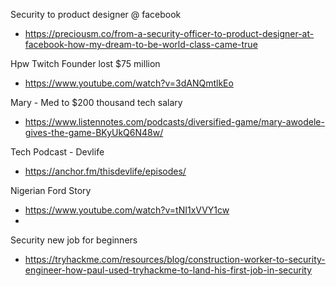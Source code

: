 Security to product designer @ facebook
- https://preciousm.co/from-a-security-officer-to-product-designer-at-facebook-how-my-dream-to-be-world-class-came-true

Hpw Twitch Founder lost $75 million
- https://www.youtube.com/watch?v=3dANQmtlkEo

Mary - Med to $200 thousand tech salary
- https://www.listennotes.com/podcasts/diversified-game/mary-awodele-gives-the-game-BKyUkQ6N48w/

Tech Podcast - Devlife
- https://anchor.fm/thisdevlife/episodes/

Nigerian Ford Story
- https://www.youtube.com/watch?v=tNI1xVVY1cw
- 

Security new job for beginners
- https://tryhackme.com/resources/blog/construction-worker-to-security-engineer-how-paul-used-tryhackme-to-land-his-first-job-in-security
